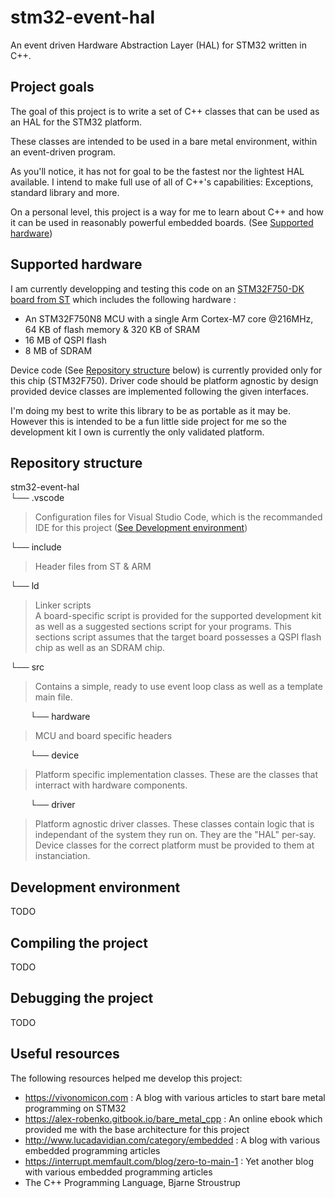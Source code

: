 # stm32-event-hal
An event driven Hardware Abstraction Layer (HAL) for STM32 written in C++.

## Project goals
The goal of this project is to write a set of C++ classes that can be used as an HAL for the STM32 platform.  

These classes are intended to be used in a bare metal environment, within an event-driven program.  

As you'll notice, it has not for goal to be the fastest nor the lightest HAL available. I intend to make full use of all of C++'s capabilities: Exceptions, standard library and more.  

On a personal level, this project is a way for me to learn about C++ and how it can be used in reasonably powerful embedded boards. (See [Supported hardware](#supported-hardware))

## Supported hardware
I am currently developping and testing this code on an [STM32F750-DK board from ST](https://www.st.com/en/evaluation-tools/stm32f7508-dk.html) which includes the following hardware :
- An STM32F750N8 MCU with a single Arm Cortex-M7 core @216MHz, 64 KB of flash memory & 320 KB of SRAM
- 16 MB of QSPI flash
- 8 MB of SDRAM

Device code (See [Repository structure](#repository-structure) below) is currently provided only for this chip (STM32F750). Driver code should be platform agnostic by design provided device classes are implemented following the given interfaces.

I'm doing my best to write this library to be as portable as it may be. However this is intended to be a fun little side project for me so the development kit I own is currently the only validated platform.

## Repository structure
stm32-event-hal  
└── .vscode
> Configuration files for Visual Studio Code, which is the recommanded IDE for this project ([See Development environment](#development-environment))  

└── include
> Header files from ST & ARM

└── ld
> Linker scripts  
> A board-specific script is provided for the supported development kit as well as a suggested sections script for your programs. This sections script assumes that the target board possesses a QSPI flash chip as well as an SDRAM chip.

└── src  
> Contains a simple, ready to use event loop class as well as a template main file.  

&nbsp;&nbsp;&nbsp;&nbsp;&nbsp;&nbsp;&nbsp;&nbsp;└── hardware
> MCU and board specific headers

&nbsp;&nbsp;&nbsp;&nbsp;&nbsp;&nbsp;&nbsp;&nbsp;└── device
> Platform specific implementation classes. These are the classes that interract with hardware components.

&nbsp;&nbsp;&nbsp;&nbsp;&nbsp;&nbsp;&nbsp;&nbsp;└── driver
> Platform agnostic driver classes. These classes contain logic that is independant of the system they run on. They are the "HAL" per-say. Device classes for the correct platform must be provided to them at instanciation.

## Development environment
TODO

## Compiling the project
TODO

## Debugging the project
TODO

## Useful resources
The following resources helped me develop this project:
- https://vivonomicon.com : A blog with various articles to start bare metal programming on STM32
- https://alex-robenko.gitbook.io/bare_metal_cpp : An online ebook which provided me with the base architecture for this project
- http://www.lucadavidian.com/category/embedded : A blog with various embedded programming articles
- https://interrupt.memfault.com/blog/zero-to-main-1 : Yet another blog with various embedded programming articles
- The C++ Programming Language, Bjarne Stroustrup
